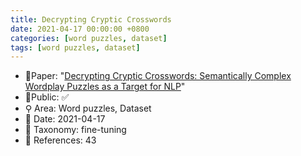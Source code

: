 ```yaml
---
title: Decrypting Cryptic Crosswords
date: 2021-04-17 00:00:00 +0800
categories: [word puzzles, dataset]
tags: [word puzzles, dataset]
---
```


- 📙Paper: "[Decrypting Cryptic Crosswords: Semantically Complex Wordplay Puzzles as a Target for NLP](https://www.semanticscholar.org/paper/Decrypting-Cryptic-Crosswords%3A-Semantically-Complex-Rozner-Potts/8b723be33e62bf5bd9278769244f1c13a9510898)"
- 🔑Public: ✅
- ⚲ Area: Word puzzles, Dataset
- 📅 Date: 2021-04-17
- 🔎 Taxonomy: fine-tuning
- 📝 References: 43
